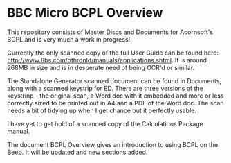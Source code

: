 # BBC Micro BCPL Overview

This repository consists of Master Discs and Documents for Acornsoft's BCPL and is very much a work in progress!

Currently the only scanned copy of the full User Guide can be found here: http://www.8bs.com/othrdnld/manuals/applications.shtml. It is around 268MB in size and is in desperate need of being OCR'd or similar.

The Standalone Generator scanned document can be found in Documents, along with a scanned keystrip for ED. There are three versions of the keystrinp - the original scan, a Word doc with it embedded and more or less correctly sized to be printed out in A4 and a PDF of the Word doc. The scan needs a bit of tidying up when I get chance but it perfectly usable.

I have yet to get hold of a scanned copy of the Calculations Package manual.

The document BCPL Overview gives an introduction to using BCPL on the Beeb. It will be updated and new sections added.


